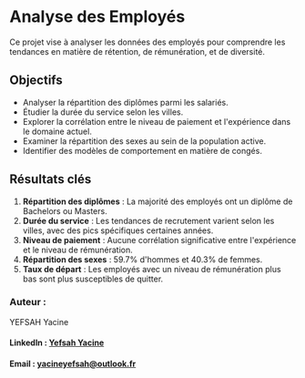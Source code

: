 # Analyse des Employés

Ce projet vise à analyser les données des employés pour comprendre les tendances en matière de rétention, de rémunération, et de diversité.

## Objectifs
- Analyser la répartition des diplômes parmi les salariés.
- Étudier la durée du service selon les villes.
- Explorer la corrélation entre le niveau de paiement et l'expérience dans le domaine actuel.
- Examiner la répartition des sexes au sein de la population active.
- Identifier des modèles de comportement en matière de congés.


## Résultats clés
1. **Répartition des diplômes** : La majorité des employés ont un diplôme de Bachelors ou Masters.
2. **Durée du service** : Les tendances de recrutement varient selon les villes, avec des pics spécifiques certaines années.
3. **Niveau de paiement** : Aucune corrélation significative entre l'expérience et le niveau de rémunération.
4. **Répartition des sexes** : 59.7% d'hommes et 40.3% de femmes.
5. **Taux de départ** : Les employés avec un niveau de rémunération plus bas sont plus susceptibles de quitter.

### Auteur :
YEFSAH Yacine
#### LinkedIn : [Yefsah Yacine](https://www.linkedin.com/in/yacine-yefsah-00a152290/)
#### Email : yacineyefsah@outlook.fr
